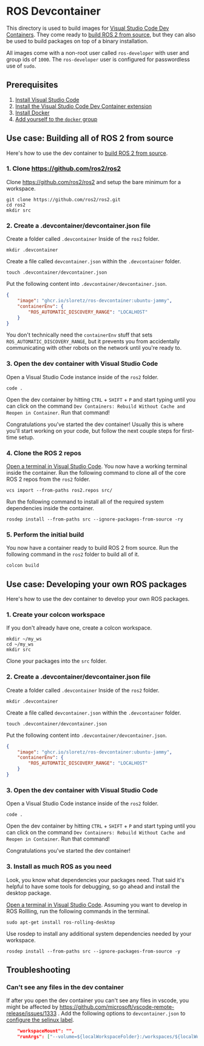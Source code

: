# ROS Devcontainer

This directory is used to build images for [Visual Studio Code Dev Containers](https://code.visualstudio.com/docs/devcontainers/containers).
They come ready to [build ROS 2 from source](http://docs.ros.org/en/rolling/Installation.html#building-from-source), but they can also be used to build packages on top of a binary installation.

All images come with a non-root user called `ros-developer` with user and group ids of `1000`.
The `ros-developer` user is configured for passwordless use of `sudo`.

## Prerequisites

1. [Install Visual Studio Code](https://code.visualstudio.com/download)
1. [Install the Visual Studio Code Dev Container extension](https://code.visualstudio.com/docs/devcontainers/containers#_installation)
1. [Install Docker](https://www.docker.com/get-started/)
1. [Add yourself to the `docker` group](https://docs.docker.com/engine/install/linux-postinstall/#manage-docker-as-a-non-root-user)

## Use case: Building all of ROS 2 from source

Here's how to use the dev container to [build ROS 2 from source](http://docs.ros.org/en/rolling/Installation.html#building-from-source).

### 1. Clone https://github.com/ros2/ros2

Clone https://github.com/ros2/ros2 and setup the bare minimum for a workspace.

```
git clone https://github.com/ros2/ros2.git
cd ros2
mkdir src
```

### 2. Create a .devcontainer/devcontainer.json file

Create a folder called `.devcontainer` Inside of the `ros2` folder.

```
mkdir .devcontainer
```

Create a file called `devcontainer.json` within the `.devcontainer` folder.

```
touch .devcontainer/devcontainer.json
```

Put the following content into `.devcontainer/devcontainer.json`.

```json
{
    "image": "ghcr.io/sloretz/ros-devcontainer:ubuntu-jammy",
    "containerEnv": {
        "ROS_AUTOMATIC_DISCOVERY_RANGE": "LOCALHOST"
    }
}
```

You don't technically need the `containerEnv` stuff that sets `ROS_AUTOMATIC_DISCOVERY_RANGE`, but it prevents you from accidentally communicating with other robots on the network until you're ready to.

### 3. Open the dev container with Visual Studio Code

Open a Visual Studio Code instance inside of the `ros2` folder.

```
code .
```

Open the dev container by hitting `CTRL` + `SHIFT` + `P` and start typing until you can click on the command `Dev Containers: Rebuild Without Cache and Reopen in Container`.
Run that command!

Congratulations you've started the dev container! Usually this is where you'll start working on your code, but follow the next couple steps for first-time setup.

### 4. Clone the ROS 2 repos

[Open a terminal in Visual Studio Code](https://code.visualstudio.com/docs/terminal/basics).
You now have a working terminal inside the container.
Run the following command to clone all of the core ROS 2 repos from the `ros2` folder.

```
vcs import --from-paths ros2.repos src/
```

Run the following command to install all of the required system dependencies inside the container.

```
rosdep install --from-paths src --ignore-packages-from-source -ry
```

### 5. Perform the initial build

You now have a container ready to build ROS 2 from source.
Run the following command in the `ros2` folder to build all of it.

```
colcon build
```

## Use case: Developing your own ROS packages

Here's how to use the dev container to develop your own ROS packages.

### 1. Create your colcon workspace

If you don't already have one, create a colcon workspace.
```
mkdir ~/my_ws
cd ~/my_ws
mkdir src
```

Clone your packages into the `src` folder.

### 2. Create a .devcontainer/devcontainer.json file

Create a folder called `.devcontainer` Inside of the `ros2` folder.

```
mkdir .devcontainer
```

Create a file called `devcontainer.json` within the `.devcontainer` folder.

```
touch .devcontainer/devcontainer.json
```

Put the following content into `.devcontainer/devcontainer.json`.

```json
{
    "image": "ghcr.io/sloretz/ros-devcontainer:ubuntu-jammy",
    "containerEnv": {
        "ROS_AUTOMATIC_DISCOVERY_RANGE": "LOCALHOST"
    }
}
```

### 3. Open the dev container with Visual Studio Code

Open a Visual Studio Code instance inside of the `ros2` folder.

```
code .
```

Open the dev container by hitting `CTRL` + `SHIFT` + `P` and start typing until you can click on the command `Dev Containers: Rebuild Without Cache and Reopen in Container`.
Run that command!

Congratulations you've started the dev container!

### 3. Install as much ROS as you need

Look, you know what dependencies your packages need.
That said it's helpful to have some tools for debugging, so go ahead and install the desktop package.

[Open a terminal in Visual Studio Code](https://code.visualstudio.com/docs/terminal/basics).
Assuming you want to develop in ROS Rollling, run the following commands in the terminal.

```
sudo apt-get install ros-rolling-desktop
```

Use rosdep to install any additional system dependencies needed by your workspace.


```
rosdep install --from-paths src --ignore-packages-from-source -y
```

## Troubleshooting

### Can't see any files in the dev container

If after you open the dev container you can't see any files in vscode, you might be affected by https://github.com/microsoft/vscode-remote-release/issues/1333 .
Add the following options to `devcontainer.json` to [configure the selinux label](https://docs.docker.com/storage/bind-mounts/#configure-the-selinux-label).

```json
    "workspaceMount": "",
    "runArgs": ["--volume=${localWorkspaceFolder}:/workspaces/${localWorkspaceFolderBasename}:Z"]
```